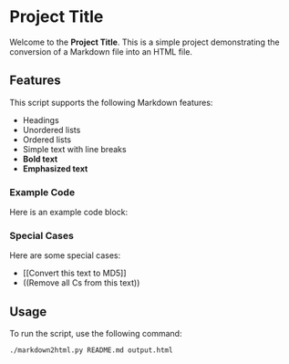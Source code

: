 # Project Title

Welcome to the **Project Title**. This is a simple project demonstrating the conversion of a Markdown file into an HTML file.

## Features

This script supports the following Markdown features:

- Headings
- Unordered lists
- Ordered lists
- Simple text with line breaks
- **Bold text**
- __Emphasized text__

### Example Code

Here is an example code block:


### Special Cases

Here are some special cases:

- [[Convert this text to MD5]]
- ((Remove all Cs from this text))

## Usage

To run the script, use the following command:

```bash
./markdown2html.py README.md output.html

